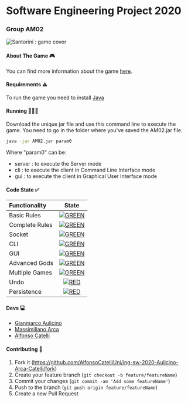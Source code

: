 # Software Engineering Project 2020
### Group AM02
![Santorini : game cover](https://i2.wp.com/www.aleator.it/wp-content/uploads/2018/05/santorini-review-main-2.jpg)

#### About The Game 🎮
You can find more information about the game [here].


#### Requirements ⚠️
To run the game you need to install [Java]


#### Running 🏃🏻‍♂️
Download the unique jar file and use this command line to execute the game.
You need to go in the folder where you've saved the AM02.jar file.

```bash
java -jar AM02.jar param0
```

Where "param0" can be:
* server : to execute the Server mode
* cli : to execute the client in Command Line Interface mode
* gui : to execute the client in Graphical User Interface mode


#### Code State ✅
| Functionality | State |
|:-----------------------|:------------------------------------:|
| Basic Rules | [![GREEN](https://placehold.it/15/44bb44/44bb44)](#) |
| Complete Rules | [![GREEN](https://placehold.it/15/44bb44/44bb44)](#) |
| Socket | [![GREEN](https://placehold.it/15/44bb44/44bb44)](#) |
| CLI | [![GREEN](https://placehold.it/15/44bb44/44bb44)](#) |
| GUI | [![GREEN](https://placehold.it/15/44bb44/44bb44)](#) |
| Advanced Gods | [![GREEN](https://placehold.it/15/44bb44/44bb44)](#) |
| Multiple Games | [![GREEN](https://placehold.it/15/44bb44/44bb44)](#) |
| Undo | [![RED](https://placehold.it/15/f03c15/f03c15)](#) |
| Persistence | [![RED](https://placehold.it/15/f03c15/f03c15)](#) |



#### Devs 💻
* [Gianmarco Aulicino](https://github.com/GianmarcoAulicino)
* [Massimiliano Arca](https://github.com/MassimilianoArca)
* [Alfonso Catelli](https://github.com/AlfonsoCatelliUni)


#### Contributing 🔀

1. Fork it (<https://github.com/AlfonsoCatelliUni/ing-sw-2020-Aulicino-Arca-Catelli/fork>)
2. Create your feature branch (`git checkout -b feature/featureName`)
3. Commit your changes (`git commit -am 'Add some featureName'`)
4. Push to the branch (`git push origin feature/featureName`)
5. Create a new Pull Request


<!--
[![RED](https://placehold.it/15/f03c15/f03c15)](#)
[![YELLOW](https://placehold.it/15/ffdd00/ffdd00)](#)
[![GREEN](https://placehold.it/15/44bb44/44bb44)](#)
-->

[Java]:<https://www.java.com>
[here]: <https://roxley.com/products/santorini>
